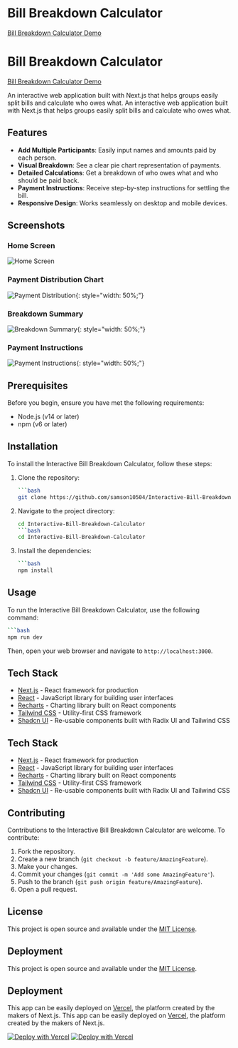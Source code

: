 # Bill Breakdown Calculator

[Bill Breakdown Calculator Demo](https://interactive-bill-breakdown-calculator.vercel.app/)
# Bill Breakdown Calculator

[Bill Breakdown Calculator Demo](https://interactive-bill-breakdown-calculator.vercel.app/)

An interactive web application built with Next.js that helps groups easily split bills and calculate who owes what.
An interactive web application built with Next.js that helps groups easily split bills and calculate who owes what.

## Features

- **Add Multiple Participants**: Easily input names and amounts paid by each person.
- **Visual Breakdown**: See a clear pie chart representation of payments.
- **Detailed Calculations**: Get a breakdown of who owes what and who should be paid back.
- **Payment Instructions**: Receive step-by-step instructions for settling the bill.
- **Responsive Design**: Works seamlessly on desktop and mobile devices.

## Screenshots

### Home Screen
![Home Screen](img/Home-Screen.png)

### Payment Distribution Chart
![Payment Distribution](img/Payment-Distribution.png){: style="width: 50%;"}

### Breakdown Summary
![Breakdown Summary](img/Breakdown-Summary.png){: style="width: 50%;"}

### Payment Instructions
![Payment Instructions](img/Payment-Instructions.png){: style="width: 50%;"}

## Prerequisites

Before you begin, ensure you have met the following requirements:

- Node.js (v14 or later)
- npm (v6 or later)

## Installation

To install the Interactive Bill Breakdown Calculator, follow these steps:

1. Clone the repository:
   ```bash
   ```bash
   git clone https://github.com/samson10504/Interactive-Bill-Breakdown-Calculator.git
   ```

2. Navigate to the project directory:
   ```bash
   cd Interactive-Bill-Breakdown-Calculator
   ```bash
   cd Interactive-Bill-Breakdown-Calculator
   ```

3. Install the dependencies:
   ```bash
   ```bash
   npm install
   ```

## Usage

To run the Interactive Bill Breakdown Calculator, use the following command:

```bash
```bash
npm run dev
```

Then, open your web browser and navigate to `http://localhost:3000`.

## Tech Stack

- [Next.js](https://nextjs.org/) - React framework for production
- [React](https://reactjs.org/) - JavaScript library for building user interfaces
- [Recharts](https://recharts.org/) - Charting library built on React components
- [Tailwind CSS](https://tailwindcss.com/) - Utility-first CSS framework
- [Shadcn UI](https://ui.shadcn.com/) - Re-usable components built with Radix UI and Tailwind CSS

## Tech Stack

- [Next.js](https://nextjs.org/) - React framework for production
- [React](https://reactjs.org/) - JavaScript library for building user interfaces
- [Recharts](https://recharts.org/) - Charting library built on React components
- [Tailwind CSS](https://tailwindcss.com/) - Utility-first CSS framework
- [Shadcn UI](https://ui.shadcn.com/) - Re-usable components built with Radix UI and Tailwind CSS

## Contributing

Contributions to the Interactive Bill Breakdown Calculator are welcome. To contribute:

1. Fork the repository.
2. Create a new branch (`git checkout -b feature/AmazingFeature`).
3. Make your changes.
4. Commit your changes (`git commit -m 'Add some AmazingFeature'`).
5. Push to the branch (`git push origin feature/AmazingFeature`).
6. Open a pull request.

## License

This project is open source and available under the [MIT License](LICENSE).

## Deployment
This project is open source and available under the [MIT License](LICENSE).

## Deployment

This app can be easily deployed on [Vercel](https://vercel.com), the platform created by the makers of Next.js.
This app can be easily deployed on [Vercel](https://vercel.com), the platform created by the makers of Next.js.

[![Deploy with Vercel](https://vercel.com/button)](https://vercel.com/new/clone?repository-url=https://github.com/samson10504/Interactive-Bill-Breakdown-Calculator)
[![Deploy with Vercel](https://vercel.com/button)](https://vercel.com/new/clone?repository-url=https://github.com/samson10504/Interactive-Bill-Breakdown-Calculator)

